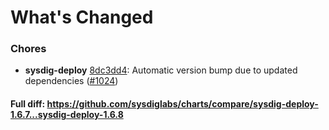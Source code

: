 # What's Changed

### Chores
- **sysdig-deploy** [8dc3dd4](https://github.com/sysdiglabs/charts/commit/8dc3dd4a3105d8b4594eb0ea37d36ae042422513): Automatic version bump due to updated dependencies ([#1024](https://github.com/sysdiglabs/charts/issues/1024))

#### Full diff: https://github.com/sysdiglabs/charts/compare/sysdig-deploy-1.6.7...sysdig-deploy-1.6.8
